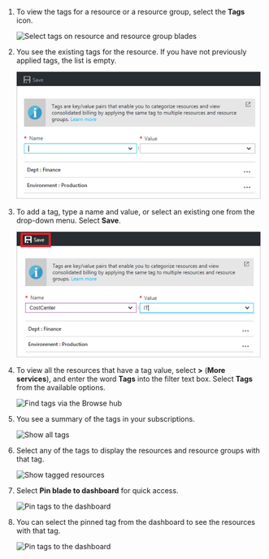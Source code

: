 1. To view the tags for a resource or a resource group, select the **Tags** icon. 
   
     ![Select tags on resource and resource group blades](./media/resource-manager-tag-resources/select-tag-icon.png)
2. You see the existing tags for the resource. If you have not previously applied tags, the list is empty. 

     ![Show existing tags on resource and resource group blades](./media/resource-manager-tag-resources/existing-tags.png)
3. To add a tag, type a name and value, or select an existing one from the drop-down menu. Select **Save**.

     ![Add new tag](./media/resource-manager-tag-resources/tag-resources.png)
3. To view all the resources that have a tag value, select **>** (**More services**), and enter the word **Tags** into the filter text box. Select **Tags** from the available options.
   
     ![Find tags via the Browse hub](./media/resource-manager-tag-resources/browse-tags.png)
4. You see a summary of the tags in your subscriptions.
   
     ![Show all tags](./media/resource-manager-tag-resources/tag-taxonomy.png)
5. Select any of the tags to display the resources and resource groups with that tag.
   
     ![Show tagged resources](./media/resource-manager-tag-resources/show-tagged-resources.png)
6. Select **Pin blade to dashboard** for quick access.
   
     ![Pin tags to the dashboard](./media/resource-manager-tag-resources/pin-tag.png)
7. You can select the pinned tag from the dashboard to see the resources with that tag.

     ![Pin tags to the dashboard](./media/resource-manager-tag-resources/show-pinned-tag.png)
